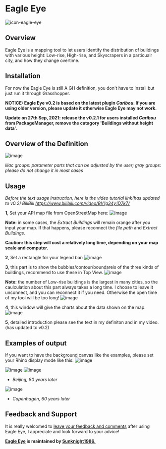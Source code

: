 # Eagle Eye
![icon-eagle-eye](https://user-images.githubusercontent.com/88772212/130043618-0f3d9ee4-57ff-43b3-9ee6-c0e91202c806.png)
## Overview 
Eagle Eye is a mapping tool to let users identify the distribution of buildings with various height: Low-rise, High-rise, and Skyscrapers in a particualr city, and how they change overtime.
## Installation
For now the Eagle Eye is still A GH definition, you don't have to install but just run it through Grasshopper.

**NOTICE: Eagle Eye v0.2 is based on the latest plugin *Caribou*. If you are using older version, please update it otherwise Eagle Eye may not work.**

**Update on 27th Sep, 2021: release the v0.2.1 for users installed *Caribou* from PackageManager, remove the catagory 'Buildings without height data'.**
## Overview of the Definition
![image](https://user-images.githubusercontent.com/88772212/134807127-92d6797b-71ca-4613-8e1b-0db7ec8c8de8.png)

*lilac groups: parameter parts that can be adjusted by the user; gray groups: please do not change it in most cases*
## Usage
*Before the text usage instruction, here is the video tutorial link(has updated to v0.2)  BiliBili https://www.bilibili.com/video/BV1g34y1D7k7/*

**1**, Set your API map file from OpenStreetMap here:
![image](https://user-images.githubusercontent.com/88772212/134807231-cae270ae-4287-44a9-a980-300280e2d387.png)

**Note:** in some cases, the *Extract Buildings* will remain orange after you input your map. If that happens, please reconnect the *file path* and *Extract Buildings*.

**Caution: this step will cost a relatively long time, depending on your map scale and computer.**

**2**, Set a rectangle for your legend bar:
![image](https://user-images.githubusercontent.com/88772212/134807410-8745fc31-a2ed-4f9e-b762-8968cfac18c1.png)

**3**, this part is to show the bubbles/contour/boundareis of the three kinds of buildings, recommend to use these in Top View.
![image](https://user-images.githubusercontent.com/88772212/134807487-b25feb42-9abf-41c1-b2d4-811cf12ef569.png)

**Note:** the number of Low-rise buildings is the largest in many cities, so the caulculation about this part always takes a long time. I choose to leave it unconnect, and you can reconnect it if you need. Otherwise the open time of my tool will be too long!
![image](https://user-images.githubusercontent.com/88772212/134807631-4f4e98b0-7839-4817-b59a-4a05c4d2e18c.png)

**4**, this window will give the charts about the data shown on the map.
![image](https://user-images.githubusercontent.com/88772212/134807936-d639dd82-a8ef-4865-aa7c-8d07461eff73.png)


**5**, detailed introduction please see the text in my definiton and in my video. (has updated to v0.2)
## Examples of output

If you want to have the background canvas like the examples, please set your Rhino display mode like this:
![image](https://user-images.githubusercontent.com/88772212/134829353-feda62b4-89c6-422f-abe3-94f2fd53ca38.png)

![image](https://user-images.githubusercontent.com/88772212/134807742-a9ba21e2-ca89-4b02-813f-e2ada288f937.png)
![image](https://user-images.githubusercontent.com/88772212/134807841-50b8828b-9140-45c1-8028-bcef6fc31457.png)

- *Beijing, 80 years later*



![image](https://user-images.githubusercontent.com/88772212/134807712-a35fef85-ff67-4d41-b5eb-9d0e009d2eec.png)

- *Copenhagen, 60 years later*



## Feedback and Support
It is really welcomed to [leave your feedback and comments](https://github.com/Sunknight1986/Eagle-Eye/discussions) after using Eagle Eye, I appreciate and look forward to your advice!



**[Eagle Eye](https://github.com/Sunknight1986/Eagle-Eye) is maintained by [Sunknight1986.](https://github.com/Sunknight1986)**
